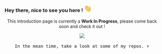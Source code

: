 ### Hey there, nice to see you here ! <img src="https://github.com/ViniciusLavrador/ViniciusLavrador/blob/main/wave.gif?raw=true" width="25px">

<p align="center">This introduction page is currently a <b>Work In Progress</b>, please come back soon and check it out !</p>

<p align="center">
    <image width="300" src="https://media1.giphy.com/media/xlVvWxyeUJsDcHPMsO/giphy.gif"/>
</P>

<p align="center"><samp>In the mean time, take a look at some of my repos.<samp> ⬇️</p>

<!--**ViniciusLavrador/ViniciusLavrador** is a ✨ _special_ ✨ repository because its `README.md` (this file) appears on your GitHub profile.

Here are some ideas to get you started:

-   🔭 I’m currently working on ...
-   🌱 I’m currently learning ...
-   👯 I’m looking to collaborate on ...
-   🤔 I’m looking for help with ...
-   💬 Ask me about ...
-   📫 How to reach me: ...
-   😄 Pronouns: ...
-   ⚡ Fun fact: ...
    -->
